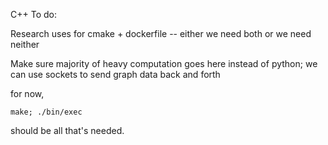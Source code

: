 C++ To do:

Research uses for cmake + dockerfile -- either we need both or we need neither

Make sure majority of heavy computation goes here instead of python; we can use sockets to send graph data back and forth

for now, 

```
make; ./bin/exec
```

should be all that's needed.